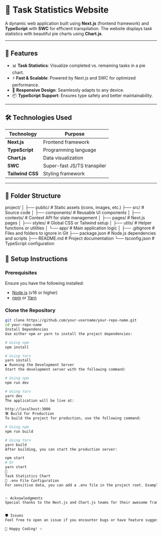 # 📝 Task Statistics Website

A dynamic web application built using **Next.js** (frontend framework) and **TypeScript** with **SWC** for efficient transpilation. The website displays task statistics with beautiful pie charts using **Chart.js**.

---

## 🚀 Features

- 📊 **Task Statistics**: Visualize completed vs. remaining tasks in a pie chart.
- ⚡ **Fast & Scalable**: Powered by Next.js and SWC for optimized performance.
- 🎨 **Responsive Design**: Seamlessly adapts to any device.
- 📦 **TypeScript Support**: Ensures type safety and better maintainability.

---

## 🛠️ Technologies Used

| **Technology**       | **Purpose**                  |
|-----------------------|------------------------------|
| **Next.js**           | Frontend framework           |
| **TypeScript**        | Programming language         |
| **Chart.js**          | Data visualization           |
| **SWC**               | Super-fast JS/TS transpiler  |
| **Tailwind CSS**      | Styling framework            |

---

## 📁 Folder Structure

project/ │ ├── public/ # Static assets (icons, images, etc.) ├── src/ # Source code │ ├── components/ # Reusable UI components │ ├── contexts/ # Context API for state management │ ├── pages/ # Next.js pages │ ├── styles/ # Global CSS or Tailwind setup │ ├── utils/ # Helper functions or utilities │ └── app/ # Main application logic │ ├── .gitignore # Files and folders to ignore in Git ├── package.json # Node.js dependencies and scripts ├── README.md # Project documentation └── tsconfig.json # TypeScript configuration


## 🔧 Setup Instructions

### **Prerequisites**
Ensure you have the following installed:
- [Node.js](https://nodejs.org/) (v16 or higher)
- [npm](https://www.npmjs.com/) or [Yarn](https://yarnpkg.com/)

### **Clone the Repository**
```bash
git clone https://github.com/your-username/your-repo-name.git
cd your-repo-name
Install Dependencies
Use either npm or yarn to install the project dependencies:

# Using npm
npm install

# Using Yarn
yarn install
▶️ Running the Development Server
Start the development server with the following command:

# Using npm
npm run dev

# Using Yarn
yarn dev
The application will be live at:

http://localhost:3000
🛠️ Build for Production
To build the project for production, use the following command:

# Using npm
npm run build

# Using Yarn
yarn build
After building, you can start the production server:

npm start
# Or
yarn start
🎨 
Task Statistics Chart
📄 .env File Configuration
For sensitive data, you can add a .env file in the project root. Example:


✨ Acknowledgments
Special thanks to the Next.js and Chart.js teams for their awesome frameworks and libraries!


🛡️ Issues
Feel free to open an issue if you encounter bugs or have feature suggestions.

🎉 Happy Coding! ✨


